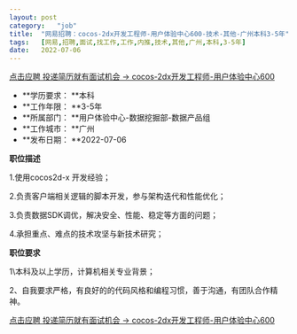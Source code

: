 ```yaml
---
layout:	post
category:	"job"
title:	"网易招聘：cocos-2dx开发工程师-用户体验中心600-技术-其他-广州本科3-5年"
tags:	[网易,招聘,面试,找工作,工作,内推,技术,其他,广州,本科,3-5年]
date:	2022-07-06
---
```


[点击应聘 投递简历就有面试机会 ->  cocos-2dx开发工程师-用户体验中心600](http://mobile.bole.netease.com/bole/boleDetail?id=39266&employeeId=346f03c3cda5f04c&key=all)



- **学历要求： **本科
- **工作年限： **3-5年
- **所属部门： **用户体验中心-数据挖掘部-数据产品组
- **工作城市： **广州
- **发布日期： **2022-07-06



**职位描述**

1.使用cocos2d-x 开发经验；

2.负责客户端相关逻辑的脚本开发，参与架构迭代和性能优化；

3.负责数据SDK调优，解决安全、性能、稳定等方面的问题；

4.承担重点、难点的技术攻坚与新技术研究；



**职位要求**

1\本科及以上学历，计算机相关专业背景；

2、自我要求严格，有良好的的代码风格和编程习惯，善于沟通，有团队合作精神。





[点击应聘 投递简历就有面试机会 ->  cocos-2dx开发工程师-用户体验中心600](http://mobile.bole.netease.com/bole/boleDetail?id=39266&employeeId=346f03c3cda5f04c&key=all)